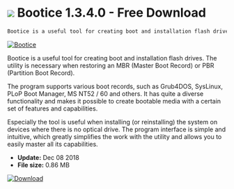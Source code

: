 # ![](https://cdn.softexe.net/static/icon/6/bootice-1183.png) Bootice 1.3.4.0 - Free Download

```sh
Bootice is a useful tool for creating boot and installation flash drives. The utility is necessary when restoring an MBR (Master Boot Record) or PBR (Partition Boot Record)
```
[![Bootice](https://gallery.dpcdn.pl/imgc/Tools/24869/g_-_420x350_1.5_-_x20130917023701_0.png)](https://softexe.net/win/system/boot-managers/bootice:pphc.html)

Bootice is a useful tool for creating boot and installation flash drives. The utility is necessary when restoring an MBR (Master Boot Record) or PBR (Partition Boot Record).

The program supports various boot records, such as Grub4DOS, SysLinux, PLoP Boot Manager, MS NT52 / 60 and others. It has quite a diverse functionality and makes it possible to create bootable media with a certain set of features and capabilities.

Especially the tool is useful when installing (or reinstalling) the system on devices where there is no optical drive. The program interface is simple and intuitive, which greatly simplifies the work with the utility and allows you to easily master all its capabilities.


- **Update:** Dec 08 2018
- **File size:** 0.86 MB

[![Download](https://cdn.softexe.net/static/img/download.png)](https://softexe.net/win/system/boot-managers/bootice:pphc.html)

